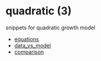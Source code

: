 # quadratic (3)
snippets for quadratic growth model

+ [equations](equations.md)
+ [data_vs_model](data_vs_model.py)
+ [comparison](comparison.md)

